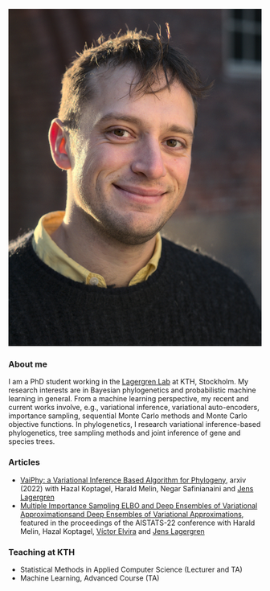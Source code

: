 ![image](oskar2.jpg)

### About me
I am a PhD student working in the [Lagergren Lab](https://lagergrenlab.org/) at KTH, Stockholm. My research interests are in Bayesian phylogenetics and probabilistic machine learning in general. From a machine learning perspective, my recent and current works involve, e.g., variational inference, variational auto-encoders, importance sampling, sequential Monte Carlo methods and Monte Carlo objective functions. In phylogenetics, I research variational inference-based phylogenetics, tree sampling methods and joint inference of gene and species trees.

### Articles
- [VaiPhy: a Variational Inference Based Algorithm for Phylogeny](https://arxiv.org/abs/2203.01121), arxiv (2022) with Hazal Koptagel, Harald Melin, Negar Safinianaini and [Jens Lagergren](https://lagergrenlab.org/)
- [Multiple Importance Sampling ELBO and Deep Ensembles of Variational Approximationsand Deep Ensembles of Variational Approximations](https://proceedings.mlr.press/v151/kviman22a.html), featured in the proceedings of the AISTATS-22 conference with Harald Melin, Hazal Koptagel, [Víctor Elvira](https://victorelvira.github.io/) and [Jens Lagergren](https://lagergrenlab.org/)


### Teaching at KTH
- Statistical Methods in Applied Computer Science (Lecturer and TA)
- Machine Learning, Advanced Course (TA)
